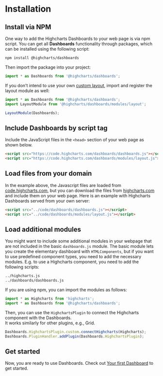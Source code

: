 # Installation

## Install via NPM
One way to add the Highcharts Dashboards to your web page is via npm script. You can get all **Dashboards** functionality through packages, which can be installed using the following script:
```bash
npm install @highcharts/dashboards
```
Then import the package into your project:
```js
import * as Dashboards from '@highcharts/dashboards';
```

If you don't intend to use your own [custom layout](https://www.highcharts.com/docs/dashboards/layout-description#custom-layout), import and register the layout module as well:
```js
import * as Dashboards from '@highcharts/dashboards';
import LayoutModule from '@highcharts/dashboards/modules/layout';

LayoutModule(Dashboards);
```

## Include Dashboards by script tag
Include the JavaScript files in the `<head>` section of your web page as shown below.

```html
<script src="https://code.highcharts.com/dashboards/dashboards.js"></script>
<script src="https://code.highcharts.com/dashboards/modules/layout.js"></script>
 ```


## Load files from your domain
In the example above, the Javascript files are loaded from [code.highcharts.com](https://code.highcharts.com), but you can download the files from [highcharts.com](https://www.highcharts.com/download/) and include them on your web page. Here is an example with Highcharts Dashboards served from your own server:

```html
<script src="../code/dashboards/dashboards.js"></script>
<script src="../code/dashboards/modules/layout.js"></script>
```

## Load additional modules
You might want to include some additional modules in your webpage that are not included in the basic `dashboards.js` module.
The basic module lets you create the elementary dashboard with `HTMLComponents`, but if you want to use predefined component types, you need to add the necessary modules. E.g. to use a Highcharts component, you need to add the following scripts:
```html
../highcharts.js
../dashboards/dashboards.js
```

If you are using npm, you can import the modules as follows:
```ts
import * as Highcharts from 'highcharts';
import * as Dashboards from '@highcharts/dashboards';
```

Then, you can use the `HighchartsPlugin` to connect the Highcharts component with the Dashboards.  
It works similarly for other plugins, e.g., Grid.

```ts
Dashboards.HighchartsPlugin.custom.connectHighcharts(Highcharts);
Dashboards.PluginHandler.addPlugin(Dashboards.HighchartsPlugin);
```

## Get started

Now, you are ready to use Dashboards. Check out [Your first Dashboard](https://highcharts.com/docs/dashboards/your-first-dashboard) to get started.
